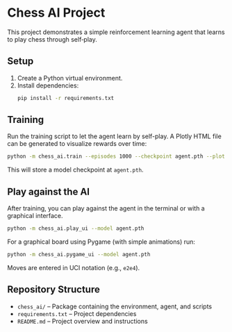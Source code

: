 # Chess AI Project

This project demonstrates a simple reinforcement learning agent that learns to play chess through self‑play.

## Setup

1. Create a Python virtual environment.
2. Install dependencies:
   ```bash
   pip install -r requirements.txt
   ```

## Training

Run the training script to let the agent learn by self-play. A Plotly HTML
file can be generated to visualize rewards over time:

```bash
python -m chess_ai.train --episodes 1000 --checkpoint agent.pth --plot training.html
```

This will store a model checkpoint at `agent.pth`.

## Play against the AI

After training, you can play against the agent in the terminal or with a
graphical interface.

```bash
python -m chess_ai.play_ui --model agent.pth

```

For a graphical board using Pygame (with simple animations) run:

```bash
python -m chess_ai.pygame_ui --model agent.pth
```

Moves are entered in UCI notation (e.g., `e2e4`).

## Repository Structure

- `chess_ai/` – Package containing the environment, agent, and scripts
- `requirements.txt` – Project dependencies
- `README.md` – Project overview and instructions
